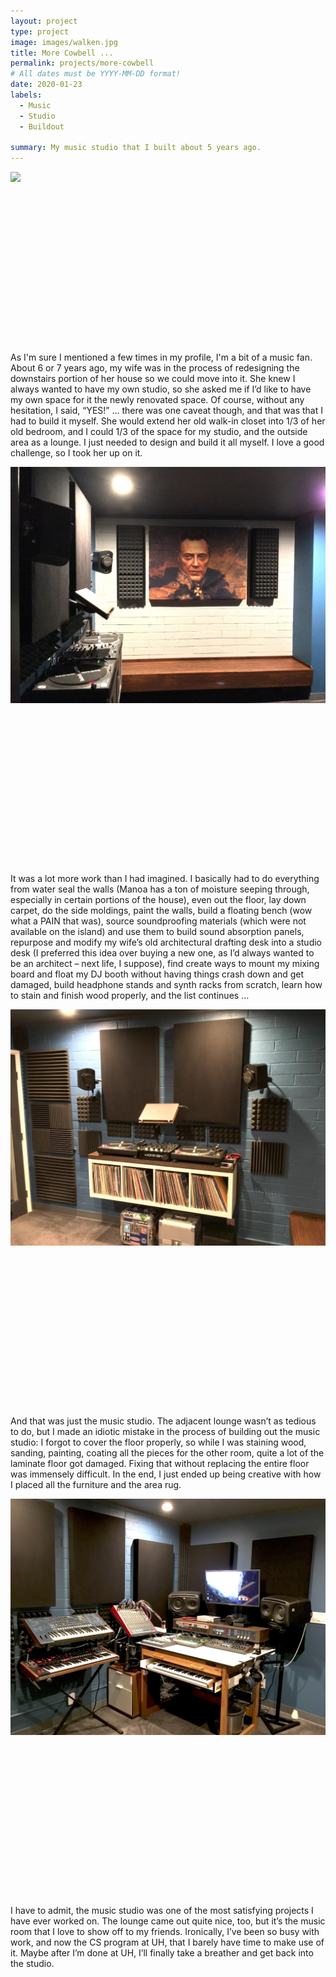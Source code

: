 ```yaml
---
layout: project
type: project
image: images/walken.jpg
title: More Cowbell ...
permalink: projects/more-cowbell
# All dates must be YYYY-MM-DD format!
date: 2020-01-23
labels:
  - Music
  - Studio
  - Buildout

summary: My music studio that I built about 5 years ago.
---
```


<img class="ui large floated rounded image" src="../images/studio-pre.jpg">
<br>
<br>
<br>
<br>
<br>
<br>
<br>
<br>
<br>
<br>
<br>
<br>
<br>
<br>
<br>
<br>


As I'm sure I mentioned a few times in my profile, I'm a bit of a music fan. About 6 or 7 years ago, my wife was in the process of redesigning the downstairs portion of her house so we could move into it. She knew I always wanted to have my own studio, so she asked me if I’d like to have my own space for it the newly renovated space. Of course, without any hesitation, I said, “YES!” … there was one caveat though, and that was that I had to build it myself. She would extend her old walk-in closet into 1/3 of her old bedroom, and I could 1/3 of the space for my studio, and the outside area as a lounge. I just needed to design and build it all myself. I love a good challenge, so I took her up on it.


<img class="ui large floated rounded image" src="../images/walken-wall.jpg">
<br>
<br>
<br>
<br>
<br>
<br>
<br>
<br>
<br>
<br>
<br>
<br>
<br>
<br>
<br>
<br>


It was a lot more work than I had imagined. I basically had to do everything from water seal the walls (Manoa has a ton of moisture seeping through, especially in certain portions of the house), even out the floor, lay down carpet, do the side moldings, paint the walls, build a floating bench (wow what a PAIN that was), source soundproofing materials (which were not available on the island) and use them to build sound absorption panels, repurpose and modify my wife’s old architectural drafting desk into a studio desk (I preferred this idea over buying a new one, as I’d always wanted to be an architect – next life, I suppose), find create ways to mount my mixing board and float my DJ booth without having things crash down and get damaged, build headphone stands and synth racks from scratch, learn how to stain and finish wood properly, and the list continues … 


<img class="ui large floated rounded image" src="../images/djbooth.jpg">
<br>
<br>
<br>
<br>
<br>
<br>
<br>
<br>
<br>
<br>
<br>
<br>
<br>
<br>
<br>
<br>


And that was just the music studio. The adjacent lounge wasn’t as tedious to do, but I made an idiotic mistake in the process of building out the music studio: I forgot to cover the floor properly, so while I was staining wood, sanding, painting, coating all the pieces for the other room, quite a lot of the laminate floor got damaged. Fixing that without replacing the entire floor was immensely difficult. In the end, I just ended up being creative with how I placed all the furniture and the area rug.


<img class="ui large floated rounded image" src="../images/mixing-desk.jpg">
<br>
<br>
<br>
<br>
<br>
<br>
<br>
<br>
<br>
<br>
<br>
<br>
<br>
<br>
<br>
<br>


I have to admit, the music studio was one of the most satisfying projects I have ever worked on. The lounge came out quite nice, too, but it’s the music room that I love to show off to my friends. Ironically, I’ve been so busy with work, and now the CS program at UH, that I barely have time to make use of it. Maybe after I’m done at UH, I’ll finally take a breather and get back into the studio.
 
